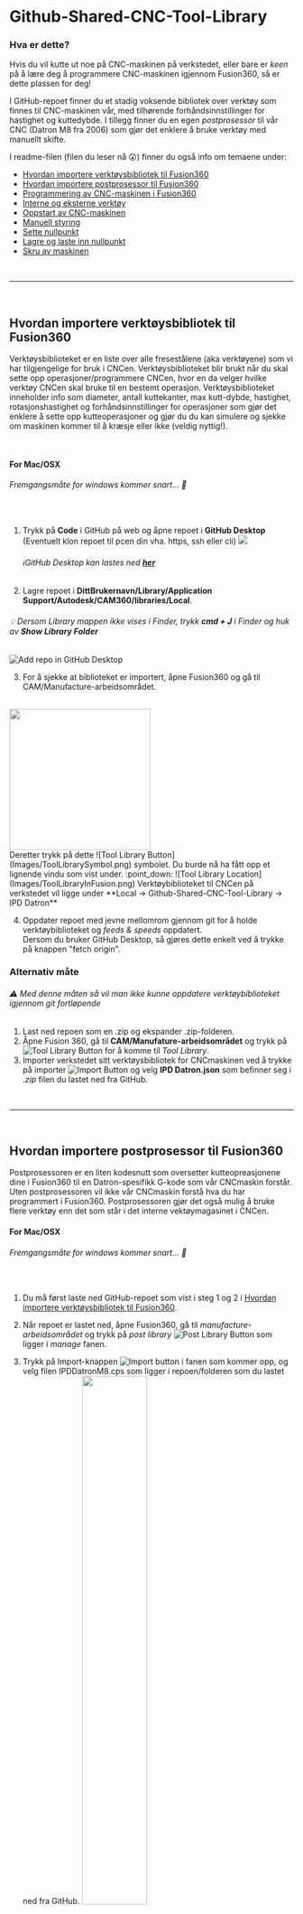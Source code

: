 # Github-Shared-CNC-Tool-Library

### Hva er dette?

Hvis du vil kutte ut noe på CNC-maskinen på verkstedet, eller bare er *keen* på å lære deg å programmere CNC-maskinen igjennom Fusion360, så er dette plassen for deg! 

I GitHub-repoet finner du et stadig voksende bibliotek over verktøy som finnes til CNC-maskinen vår, med tilhørende forhåndsinnstillinger for hastighet og kuttedybde. I tillegg finner du en egen *postprosessor* til vår CNC (Datron M8 fra 2006) som gjør det enklere å bruke verktøy med manuellt skifte.

I readme-filen (filen du leser nå :astonished:) finner du også info om temaene under:

- [Hvordan importere verktøysbibliotek til Fusion360](#Hvordan-importere-verktøysbibliotek-til-fusion360)
- [Hvordan importere postprosessor til Fusion360](#Hvordan-importere-postprosessor-til-Fusion360)
- [Programmering av CNC-maskinen i Fusion360](#Programmering-av-CNC-maskinen-i-Fusion360)
- [Interne og eksterne verktøy](#Eksterne-og-interne-verktøy)
- [Oppstart av CNC-maskinen](#Oppstart-av-CNC-maskinen)
- [Manuell styring](#Manuell-styring)
- [Sette nullpunkt](#Sette-nullpunkt)
- [Lagre og laste inn nullpunkt](#Lagre-og-laste-inn-nullpunkt)
- [Skru av maskinen](#Skru-av-maskinen)


<br>

---

<br>

## Hvordan importere verktøysbibliotek til Fusion360

Verktøysbiblioteket er en liste over alle fresestålene (aka verktøyene) som vi har tilgjengelige for bruk i CNCen. Verktøysbiblioteket blir brukt når du skal sette opp operasjoner/programmere CNCen, hvor en da velger hvilke verktøy CNCen skal bruke til en bestemt operasjon. Verktøysbiblioteket inneholder info som diameter, antall kuttekanter, max kutt-dybde, hastighet, rotasjonshastighet og forhåndsinnstillinger for operasjoner som gjør det enklere å sette opp kutteoperasjoner og gjør du du kan simulere og sjekke om maskinen kommer til å kræsje eller ikke (veldig nyttig!). 

<br>

#### For Mac/OSX
###### Fremgangsmåte for windows kommer snart... :grimacing: 

<br>

1. Trykk på **Code** i GitHub på web og åpne repoet i **GitHub Desktop** (Eventuelt klon repoet til pcen din vha. https, ssh eller cli)
<img src=Images/GitHubClone.gif><br><h6>:information_source:GitHub Desktop kan lastes ned **[her](https://desktop.github.com/)**</h6>

2. Lagre repoet i **DittBrukernavn/Library/Application Support/Autodesk/CAM360/libraries/Local**.
######          :bulb: Dersom Library mappen ikke vises i Finder, trykk **cmd + J** i Finder og huk av **Show Library Folder**
![Add repo in GitHub Desktop](Images/GitHubDesktopAddRepo.png)


3. For å sjekke at biblioteket er importert, åpne Fusion360 og gå til CAM/Manufacture-arbeidsområdet.<br><br>
<img src="Images/ChangeToManufacture.gif" width="250">
 <br>Deretter trykk på dette 
![Tool Library Button](Images/ToolLibrarySymbol.png)
 symbolet. Du burde nå ha fått opp et lignende vindu som vist under. :point_down:
 ![Tool Library Location](Images/ToolLibraryInFusion.png)
 Verktøybiblioteket til CNCen på verkstedet vil ligge under **Local -> Github-Shared-CNC-Tool-Library -> IPD Datron**

4. Oppdater repoet med jevne mellomrom gjennom git for å holde verktøybiblioteket og *feeds & speeds* oppdatert. 
    <br>Dersom du bruker GitHub Desktop, så gjøres dette enkelt ved å trykke på knappen "fetch origin".


### Alternativ måte
###### :warning: *Med denne måten så vil man ikke kunne oppdatere verktøybiblioteket igjennom git fortløpende*

1. Last ned repoen som en .zip og ekspander .zip-folderen.
2. Åpne Fusion 360, gå til **CAM/Manufature-arbeidsområdet** og trykk på ![Tool Library Button](Images/ToolLibrarySymbol.png) for å komme til *Tool Library*. 
3. Importer verkstedet sitt verktøysbibliotek for CNCmaskinen ved å trykke på importer ![Import Button](Images/ImportLibrarySymbol.png) og velg **IPD Datron.json** som befinner seg i *.zip* filen du lastet ned fra GitHub.

<br>

---

<br>


## Hvordan importere postprosessor til Fusion360

Postprosessoren er en liten kodesnutt som oversetter kutteopreasjonene dine i Fusion360 til en Datron-spesifikk G-kode som vår CNCmaskin forstår. Uten postprosessoren vil ikke vår CNCmaskin forstå hva du har programmert i Fusion360. Postprosessoren gjør det også mulig å bruke flere verktøy enn det som står i det interne vektøymagasinet i CNCen.

#### For Mac/OSX
###### Fremgangsmåte for windows kommer snart... :grimacing: 

<br>

1. Du må først laste ned GitHub-repoet som vist i steg 1 og 2 i [Hvordan importere verktøysbibliotek til Fusion360](#Hvordan-importere-verktøysbibliotek-til-Fusion360).

2. Når repoet er lastet ned, åpne Fusion360, gå til *manufacture-arbeidsområdet* og trykk på *post library* ![Post Library Button](Images/PostLibraryButton.png) som ligger i *manage* fanen.

3. Trykk på Import-knappen ![Import button](Images/Import.png) i fanen som kommer opp, og velg filen IPDDatronM8.cps som ligger i repoen/folderen som du lastet ned fra GitHub.
<img src="Images/AddPostProcessor.png" width="49%"> <img src="Images/AddPostProcessorSelected.png" width="49%">
<br><h6>:information_source: Dersom du har følgt fremgangsmåten som vist [her](#Hvordan-importere-verktøysbibliotek-til-Fusion360), så skal folderen ligge i **DittBrukernavn/Library/Application Support/Autodesk/CAM360/libraries/Local**</h6>

4. Ferdig! Postprosessoren for CNCen skal nå være tilgjengelig både i *Post Library* vinduet :point_down: og som en valgbar postprosessor når du trykker på *Post Process* ![Post Process button](Images/PostProcess.png) når du skal eksportere et CNCprogram.
<br><img src="Images/DatronM8Added.png">

<br>

---

<br>

## Programmering av CNC-maskinen i Fusion360

Okay, du har lastet ned og importert verktøysbiblioteket og postprosessoren til Fusion360, men hva nå? Hvordan går man fra en Fusion360fil til en fysisk modell? For å gå fra digital til fysisk modell så må du programmere inn hvordan modellen din ligger, definere et nullpunkt, generere baner som sier hvordan CNCen skal kutte vekk materiale og eksportere oppsettet og banene til noe CNCen forstår (aka G-kode).


#### Lage *setups*

<img src="Images/MakeSetup.gif">

<br>En *setup* forteller maskinen hvordan modellen din er plassert i CNCmaskinen. Dette innebærer bla. hva som er nullpunktet, hvor stor klump med materiale som du begynner med (aka *stock*) og hva som er X-, Y- og Z-aksen. Du kan lage flere setups for én modell, f.eks to setups med Z-akse vridd 180° for en tosidig maskinering.

Slik går du frem for å lage en *setup*:
1. I *manufacturearbeidsområdet, trykk på setupknappen ![Setup Button](Images/SetupButton.png) som ligger under setupfanen i menyen. Du burde nå få opp noe som ligner på dette :point_down:
<br><img src="Images/SetupAdded.png">
<br>Her ser du hva som er *stock* (i gult) og hva som er nullpunkt og X-, Y-, og Z-akse i setupen (Blå, grøn og rød pil).

2. Dersom du har flere modeller i filen, gå på *model* og velg den modellen som du vil at setupen skal bruke som utgangspunkt for når den genererer kutteoperasjoner.

3. Velg hva som skal være nullpunkt og X-, Y-, og Z-akse i setupen. På vår CNC så peker Z-aksen oppover, X-aksen går fra venstre mot høyre og Y-aksen går fra helt fremme i maskinen og innover bak i maskinen. Du må altså velge X-, Y-, og Z-akse på modellen din slik at Z peker opp og X og Y peker til siden og bak.
    - For å overstyre orienteringen på modellen som automatisk blir satt, trykk på *orientation* under *Work Coordinate System (WCS)* og velg *select z axis/plane & x axis*. Velg deretter hva som skal være referansene for Z-aksen og X-aksen. Dersom aksene peker feil vei, huk av *flip axis* på den aksen som det gjelder.
    - For å velge hva som skal være nullpunkt i modellen din, trykk på *origin* og velg hva slags type nullpunkt du vil ha. Her kan du velge mellom *model origin*, *selected point*, *model box point* og *stock box point*. Som oftest så er det enklest og best å bruke *stock box point*. Deretter velger du hvor på *stocken* nullpunktet ditt skal være. Her er det som oftest enklest og best å velge det nederste venstre hjørnet som ligger på toppen av *stocken* din.
    -  Trykk på *stock-fanen*![Stock Tab](Images/StockTab.png) for å definere hvor stor *stock* du skal ha. Her er det igjen ganske mange forskjellige alternativer, men det funker ofte greit å bare velge *relative size box* og sette på et par millimeter *offset* på toppen og sidene av *stocken*.
4. Trykk på ok.

<br>

#### Legge til operasjoner

<img src="Images/AddCuttingOperation.gif">

<br>Nå som en setup er laget så kan du begynne å lage og generere kutteoperasjoner! En kutteoperasjon er en generert "sti" som CNCmaskinen følger med en fres for å kutte vekk materiale som ikke er modellen din, slik at du ender opp med at kun modellen din står igjen. Den finnes mange forskjellige strategier for hvordan en kutteoperasjon skal oppføre seg, og det er normalt at man må lage flere kutteoperasjoner med forskjellige fresestørrelser og strategier for å lage et program som funker bra. 

Det å generere kutteoperasjoner er et veldig stort felt innen CNCmaskinering, og det er umilig å samle og forklare alt her. Det beste er å kikke på YouTube og å prøve seg frem for å lære seg og bli bedre på å lage kutteoperasjoner. Med det sagt, her er en generell fremgangsmåte:

1. Velg den *setupen* som skal få en ny kutteoperasjon.

2. Legg til en kurtteoperasjon ved å velge en strategi fra menybaren.
<br><img src="Images/CuttingStrategies.png" width="300">
<br>Her kan du velge mellom mange forskjellige strategier, men de vanligste er *2D contour*, *Adaptive Clearing*, *Pocket Clearing*, *Horizontal* og *Face*. 
<br><h6>:information_source: Hovre over de forksjellige strategiene i Fusion360 for å få en liten forklaring på hva de gjør.</h6>

3. Når du har valgt en type strategi å bruke så får du opp et vindu med masse variabler :point_down:
<br><img src="Images/ToolpathWindow.png" width="200">
<br>Det første du må gjøre i dette vinduet er å velge et verktøy fra verktøysbiblioteket. Dette gjøres ved å trykke på *Select* under *tool* og velge det verktøyet du vil bruke i verktøysbibliotekvinduet som popper opp. Deretter kan du velge en *preset* under *feed & speed* eller skrive inn egne variabler. Det beste er å ta utgangspunkt i en *preset*, for så å forandre på de variablene som det trengs å forandre på. Her må du bare prøve deg frem!

4. Gå igjennom de forksjellige fanene og se og prøv deg frem med alle variablene som finnes der. To variabler å legge seg merke til er *stepdown* og *stepover*. *Stepdown* er hvor mye fresen skal dykke ned i materialet når den kutter, mens *stepover* er hvor mye fresen skal kutte på siden for hver gang den går over et område.  

5. Trykk på OK og vent til kutteoperasjoonen er generert ferdig. Dette kan ta litt tid hvis det er en stor eller avansert operasjon.

###### :information_source: For å generere en kutteoperasjon på  nytt, trykk på **cmd** + **G**.




<br>

#### Simulere kutting

<br>

#### Eksportere til G-kode

<br>

---

<br>

## Oppstart av CNC-maskinen

Her kommer det info snart. Jeg lover!

<br>

---

<br>

## Manuell styring

Her kommer det info snart. Jeg lover!

<br>

---

<br>

## Sette nullpunkt

Her kommer det info snart. Jeg lover!

<br>

---

<br>

## Lagre og laste inn nullpunkt

Her kommer det info snart. Jeg lover!

<br>

---

<br>

## Skru av maskinen